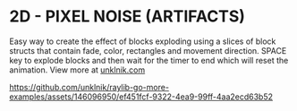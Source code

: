 
# 2D - PIXEL NOISE (ARTIFACTS)
Easy way to create the effect of blocks exploding using a slices of block structs that contain fade, color, rectangles and movement direction. SPACE key to explode blocks and then wait for the timer to end which will reset the animation. View more at [unklnik.com](https://unklnik.com/posts/2d-pixel-noise/)

https://github.com/unklnik/raylib-go-more-examples/assets/146096950/ef451fcf-9322-4ea9-99ff-4aa2ecd63b52
